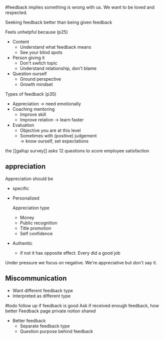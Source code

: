 #feedback implies something is wrong with us. We want to be loved and respected.

Seeking feedback better than being given feedback

Feels unhelpful because (p25)
- Content
	- Understand what feedback means
	- See your blind spots
- Person giving it
	- Don't switch topic
	- Understand relationship, don't blame
- Question ourself
	- Ground perspective
	- Growth mindset

Types of feedback (p35)
- Appreciation
	-> need emotionally
- Coaching mentoring
	- Improve skill
	- Improve relation
	-> learn faster
- Evaluation
	- Objective you are at this level
	- Sometimes with (positive) judgement   
	-> know ourself, set expectations 
  
the [[gallup survey]] asks 12 questions to score employee satisfaction

## appreciation
Appreciation should be 
- specific
- Personalized 

  Appreciation type
	- Money 
	- Public recognition 
	- Title promotion 
	- Self confidence 
- Authentic
  - if not it has opposite effect. Every did a good job

Under pressure we focus on negative.
We're appreciative but don't say it.

## Miscommunication
- Want different feedback type
- Interpreted as different type

#todo follow up if feedback is good
Ask if received enough feedback, how better
Feedback page private notion shared

- Better feedback
	- Separate feedback type
	- Question purpose behind feedback


